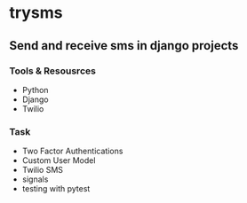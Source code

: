 # trysms
## Send and receive sms in django projects
### Tools & Resousrces
- Python
- Django
- Twilio

### Task
- Two Factor Authentications
- Custom User Model
- Twilio SMS
- signals
- testing with pytest
